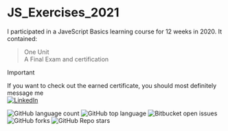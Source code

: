 # JS_Exercises_2021

I participated in a JaveScript Basics learning course for 12 weeks in 2020. It contained: 

> One Unit \
> A Final Exam and certification 

> [!IMPORTANT]
> If you want to check out the earned certificate, you should most definitely message me \
> [![LinkedIn](https://img.shields.io/badge/LinkedIn-%230077B5.svg?logo=linkedin&logoColor=white)](https://www.linkedin.com/in/will-kantardzhieva) 


![GitHub language count](https://img.shields.io/github/languages/count/nadyakant/JS_Exercises_2021) ![GitHub top language](https://img.shields.io/github/languages/top/nadyakant/JS_Exercises_2021) ![Bitbucket open issues](https://img.shields.io/bitbucket/issues/nadyakant/JS_Exercises_2021) ![GitHub forks](https://img.shields.io/github/forks/nadyakant/JS_Exercises_2021) ![GitHub Repo stars](https://img.shields.io/github/stars/nadyakant/Java_Exercises_2020) 

